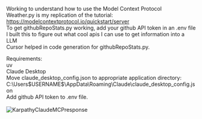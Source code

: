 Working to understand how to use the Model Context Protocol<br>
Weather.py is my replication of the tutorial: https://modelcontextprotocol.io/quickstart/server<br>
To get githubRepoStats.py working, add your github API token in an .env file<br>
I built this to figure out what cool apis I can use to get information into a LLM<br>
Cursor helped in code generation for githubRepoStats.py.<br>

Requirements:<br>
uv<br>
Claude Desktop<br>
Move claude_desktop_config.json to appropriate application directory:<br>
C:\Users\$USERNAME$\AppData\Roaming\Claude\claude_desktop_config.json<br>
Add github API token to .env file.<br>
<br>
![KarpathyClaudeMCPresponse](https://github.com/user-attachments/assets/e42cc68f-8d5d-4150-826e-918b01d14bde)
